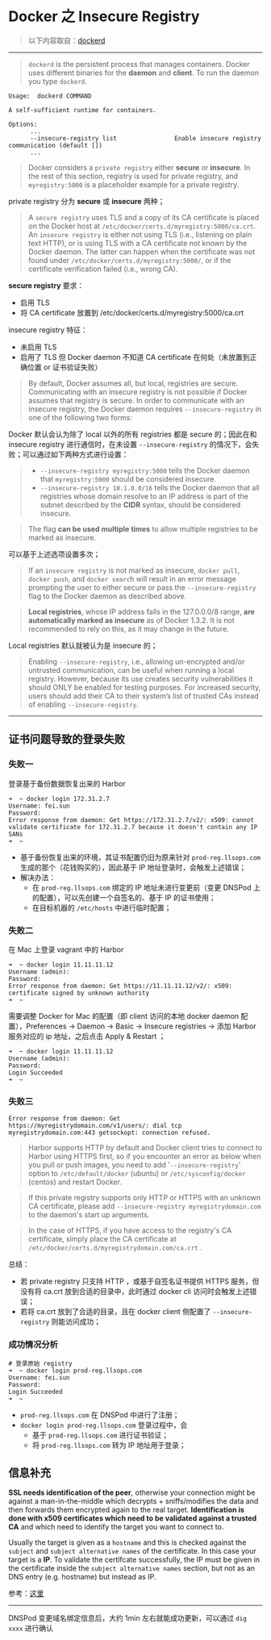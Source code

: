 # Docker 之 Insecure Registry

> 以下内容取自：[dockerd](https://docs.docker.com/engine/reference/commandline/dockerd/)


----------

> `dockerd` is the persistent process that manages containers. Docker uses different binaries for the **daemon** and **client**. To run the daemon you type `dockerd`.

```
Usage:	dockerd COMMAND

A self-sufficient runtime for containers.

Options:
      ...
      --insecure-registry list                Enable insecure registry communication (default [])
      ...
```


> Docker considers a `private registry` either **secure** or **insecure**. In the rest of this section, registry is used for private registry, and `myregistry:5000` is a placeholder example for a private registry.

private registry 分为 **secure** 或 **insecure** 两种；

> A `secure registry` uses TLS and a copy of its CA certificate is placed on the Docker host at `/etc/docker/certs.d/myregistry:5000/ca.crt`. An `insecure registry` is either not using TLS (i.e., listening on plain text HTTP), or is using TLS with a CA certificate not known by the Docker daemon. The latter can happen when the certificate was not found under `/etc/docker/certs.d/myregistry:5000/`, or if the certificate verification failed (i.e., wrong CA).

**secure registry** 要求：

- 启用 TLS
- 将 CA certificate 放置到 /etc/docker/certs.d/myregistry:5000/ca.crt

insecure registry 特征：

- 未启用 TLS
- 启用了 TLS 但 Docker daemon 不知道 CA certificate 在何处（未放置到正确位置 or 证书验证失败）

> By default, Docker assumes all, but local, registries are secure. Communicating with an insecure registry is not possible if Docker assumes that registry is secure. In order to communicate with an insecure registry, the Docker daemon requires `--insecure-registry` in one of the following two forms:

Docker 默认会认为除了 local 以外的所有 registries 都是 secure 的；因此在和 insecure registry 进行通信时，在未设置 `--insecure-registry` 的情况下，会失败；可以通过如下两种方式进行设置：


> - `--insecure-registry myregistry:5000` tells the Docker daemon that `myregistry:5000` should be considered insecure.
> - `--insecure-registry 10.1.0.0/16` tells the Docker daemon that all registries whose domain resolve to an IP address is part of the subnet described by the **CIDR** syntax, should be considered insecure.

> The flag **can be used multiple times** to allow multiple registries to be marked as insecure.

可以基于上述选项设置多次；

> If an `insecure registry` is not marked as insecure, `docker pull`, `docker push`, and `docker searc`h will result in an error message prompting the user to either secure or pass the `--insecure-registry` flag to the Docker daemon as described above.

> **Local registries**, whose IP address falls in the 127.0.0.0/8 range, **are automatically marked as insecure** as of Docker 1.3.2. It is not recommended to rely on this, as it may change in the future.

Local registries 默认就被认为是 insecure 的；

> Enabling `--insecure-registry`, i.e., allowing un-encrypted and/or untrusted communication, can be useful when running a local registry. However, because its use creates security vulnerabilities it should ONLY be enabled for testing purposes. For increased security, users should add their CA to their system’s list of trusted CAs instead of enabling `--insecure-registry`.


----------

## 证书问题导致的登录失败

### 失败一

登录基于备份数据恢复出来的 Harbor

```
➜  ~ docker login 172.31.2.7
Username: fei.sun
Password:
Error response from daemon: Get https://172.31.2.7/v2/: x509: cannot validate certificate for 172.31.2.7 because it doesn't contain any IP SANs
➜  ~
```

- 基于备份恢复出来的环境，其证书配置仍旧为原来针对 `prod-reg.llsops.com` 生成的那个（花钱购买的），因此基于 IP 地址登录时，会触发上述错误；
- 解决办法：
    - 在 `prod-reg.llsops.com` 绑定的 IP 地址未进行变更前（变更 DNSPod 上的配置），可以先创建一个自签名的、基于 IP 的证书使用；
    - 在目标机器的 `/etc/hosts` 中进行临时配置；

### 失败二

在 Mac 上登录 vagrant 中的 Harbor

```
➜  ~ docker login 11.11.11.12
Username (admin):
Password:
Error response from daemon: Get https://11.11.11.12/v2/: x509: certificate signed by unknown authority
➜  ~
```

需要调整 Docker for Mac 的配置（即 client 访问的本地 docker daemon 配置），Preferences -> Daemon -> Basic -> Insecure registries -> 添加 Harbor 服务对应的 ip 地址，之后点击 Apply & Restart ；

```
➜  ~ docker login 11.11.11.12
Username (admin):
Password:
Login Succeeded
➜  ~
```

### 失败三

```
Error response from daemon: Get https://myregistrydomain.com/v1/users/: dial tcp myregistrydomain.com:443 getsockopt: connection refused.
```

> Harbor supports HTTP by default and Docker client tries to connect to Harbor using HTTPS first, so if you encounter an error as below when you pull or push images, you need to add '`--insecure-registry`' option to `/etc/default/docker` (ubuntu) or `/etc/sysconfig/docker` (centos) and restart Docker.

> If this private registry supports only HTTP or HTTPS with an unknown CA certificate, please add
`--insecure-registry myregistrydomain.com` to the daemon's start up arguments.

> In the case of HTTPS, if you have access to the registry's CA certificate, simply place the CA certificate at `/etc/docker/certs.d/myregistrydomain.com/ca.crt` .

总结：

- 若 private registry 只支持 HTTP ，或基于自签名证书提供 HTTPS 服务，但没有将 ca.crt 放到合适的目录中，此时通过 docker cli 访问时会触发上述错误；
- 若将 ca.crt 放到了合适的目录，且在 docker client 侧配置了 `--insecure-registry` 则能访问成功；

### 成功情况分析

```
# 登录原始 registry
➜  ~ docker login prod-reg.llsops.com
Username: fei.sun
Password:
Login Succeeded
➜  ~
```

- `prod-reg.llsops.com` 在 DNSPod 中进行了注册；
- `docker login prod-reg.llsops.com` 登录过程中，会
    - 基于 `prod-reg.llsops.com` 进行证书验证；
    - 将 `prod-reg.llsops.com` 转为 IP 地址用于登录；


## 信息补充

**SSL needs identification of the peer**, otherwise your connection might be against a man-in-the-middle which decrypts + sniffs/modifies the data and then forwards them encrypted again to the real target. **Identification is done with x509 certificates which need to be validated against a trusted CA** and which need to identify the target you want to connect to.

Usually the target is given as a `hostname` and this is checked against the `subject` and `subject alternative names` of the certificate. In this case your target is a **IP**. To validate the certifcate successfully, the IP must be given in the certificate inside the `subject alternative names` section, but not as an DNS entry (e.g. hostname) but instead as IP.

参考：[这里](https://serverfault.com/questions/611120/failed-tls-handshake-does-not-contain-any-ip-sans)


----------

DNSPod 变更域名绑定信息后，大约 1min 左右就能成功更新，可以通过 `dig xxxx` 进行确认